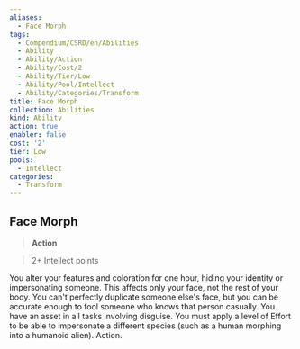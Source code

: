 ```yaml
---
aliases:
  - Face Morph
tags:
  - Compendium/CSRD/en/Abilities
  - Ability
  - Ability/Action
  - Ability/Cost/2
  - Ability/Tier/Low
  - Ability/Pool/Intellect
  - Ability/Categories/Transform
title: Face Morph
collection: Abilities
kind: Ability
action: true
enabler: false
cost: '2'
tier: Low
pools:
  - Intellect
categories:
  - Transform
---
```

## Face Morph    
>**Action**    
>2+ Intellect points  
    
You alter your features and coloration for one hour, hiding your identity or impersonating someone. This affects only your face, not the rest of your body. You can't perfectly duplicate someone else's face, but you can be accurate enough to fool someone who knows that person casually. You have an asset in all tasks involving disguise. You must apply a level of Effort to be able to impersonate a different species (such as a human morphing into a humanoid alien). Action.